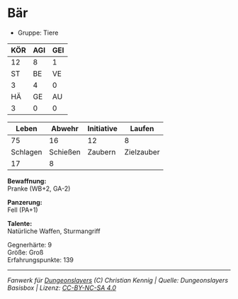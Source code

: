 # Bär  
- Gruppe: Tiere  

| KÖR | AGI | GEI |  
| --- | --- | --- |  
| 12  | 8   | 1   |
| ST  | BE  | VE  |  
| 3   | 4   | 0   |
| HÄ  | GE  | AU  |  
| 3   | 0   | 0   |


| Leben    | Abwehr   | Initiative | Laufen     |
| -------- | -------- | ---------- | ---------- |
| 75       | 16       | 12         | 8          |
| Schlagen | Schießen | Zaubern    | Zielzauber |
| 17       | 8        |            |            |

**Bewaffnung:**  
Pranke (WB+2, GA-2)

**Panzerung:**  
Fell (PA+1)

**Talente:**  
Natürliche Waffen, Sturmangriff

Gegnerhärte: 9  
Größe: Groß  
Erfahrungspunkte: 139  



___
*Fanwerk für [Dungeonslayers](https://www.dungeonslayers.net/) (C) Christian Kennig | Quelle: Dungeonslayers Basisbox | Lizenz: [CC-BY-NC-SA 4.0](https://creativecommons.org/licenses/by-nc-sa/4.0/deed.de)*